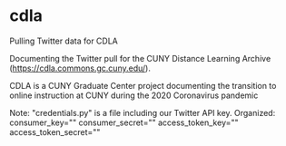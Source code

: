 # cdla
Pulling Twitter data for CDLA

Documenting the Twitter pull for the CUNY Distance Learning Archive (https://cdla.commons.gc.cuny.edu/). 

CDLA is a CUNY Graduate Center project documenting the transition to online instruction at CUNY during the 2020 Coronavirus pandemic 

Note: "credentials.py" is a file including our Twitter API key. Organized:
consumer_key=""
consumer_secret=""
access_token_key=""
access_token_secret=""
